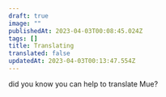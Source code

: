 ```yaml
---
draft: true
image: ""
publishedAt: 2023-04-03T00:08:45.024Z
tags: []
title: Translating
translated: false
updatedAt: 2023-04-03T00:13:47.554Z
---
```


did you know you can help to translate Mue?
